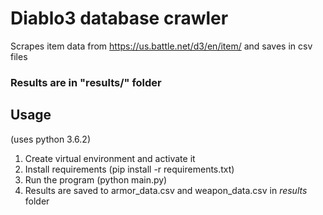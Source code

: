 # Diablo3 database crawler
Scrapes item data from https://us.battle.net/d3/en/item/ and saves in csv files

### Results are in "results/" folder

## Usage
(uses python 3.6.2)
1. Create virtual environment and activate it
2. Install requirements (pip install -r requirements.txt)
3. Run the program (python main.py)
4. Results are saved to armor_data.csv and weapon_data.csv in *results* folder
